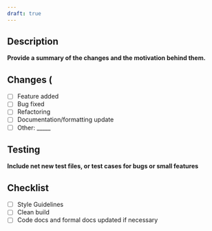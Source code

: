 ```yaml
---
draft: true
---
```


## Description
__Provide a summary of the changes and the motivation behind them.__

## Changes (
- [ ] Feature added
- [ ] Bug fixed
- [ ] Refactoring
- [ ] Documentation/formatting update
- [ ] Other: _____

## Testing
__Include net new test files, or test cases for bugs or small features__

## Checklist
- [ ] Style Guidelines
- [ ] Clean build
- [ ] Code docs and formal docs updated if necessary
